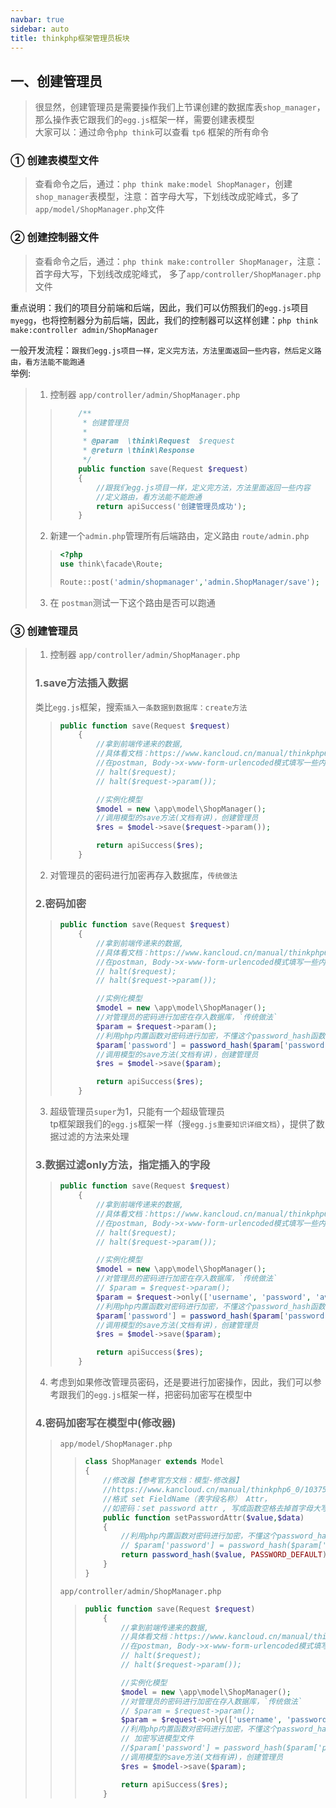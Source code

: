 ```yaml
---
navbar: true
sidebar: auto
title: thinkphp框架管理员板块
---
```


## 一、创建管理员
> 很显然，创建管理员是需要操作我们上节课创建的数据库表`shop_manager`，那么操作表它跟我们的`egg.js`框架一样，需要创建表模型 <br/>
> 大家可以：通过命令`php think`可以查看 `tp6` 框架的所有命令 <br/>
### ① 创建表模型文件
> 查看命令之后，通过：`php think make:model ShopManager`，创建`shop_manager`表模型，注意：首字母大写，下划线改成驼峰式，多了`app/model/ShopManager.php`文件 <br/>
### ② 创建控制器文件
> 查看命令之后，通过：`php think make:controller ShopManager`，注意：首字母大写，下划线改成驼峰式， 多了`app/controller/ShopManager.php`文件 <br/>

重点说明：我们的项目分前端和后端，因此，我们可以仿照我们的`egg.js`项目`myegg`，也将控制器分为前后端，因此，我们的控制器可以这样创建：`php think make:controller admin/ShopManager` <br/>

一般开发流程：`跟我们egg.js项目一样，定义完方法，方法里面返回一些内容，然后定义路由，看方法能不能跑通` <br/>
举例:<br/>
> 1. 控制器 `app/controller/admin/ShopManager.php`
>> ```php
>>     /**
>>      * 创建管理员
>>      *
>>      * @param  \think\Request  $request
>>      * @return \think\Response
>>      */
>>     public function save(Request $request)
>>     {
>>         //跟我们egg.js项目一样，定义完方法，方法里面返回一些内容
>>         //定义路由，看方法能不能跑通
>>         return apiSuccess('创建管理员成功');
>>     }
>> ```
> 2. 新建一个`admin.php`管理所有后端路由，定义路由 `route/admin.php`
>> ```php
>> <?php
>> use think\facade\Route;
>> 
>> Route::post('admin/shopmanager','admin.ShopManager/save');
>> ```
> 3. 在 `postman`测试一下这个路由是否可以跑通

### ③ 创建管理员
> 1. 控制器 `app/controller/admin/ShopManager.php`
> ### 1.save方法插入数据
> 类比`egg.js`框架，搜索`插入一条数据到数据库：create方法`
>> ```php
>> public function save(Request $request)
>>     {
>>         //拿到前端传递来的数据,
>>         //具体看文档：https://www.kancloud.cn/manual/thinkphp6_0/1037519
>>         //在postman, Body->x-www-form-urlencoded模式填写一些内容，然后发送请求
>>         // halt($request);
>>         // halt($request->param());
>> 
>>         //实例化模型
>>         $model = new \app\model\ShopManager();
>>         //调用模型的save方法(文档有讲)，创建管理员
>>         $res = $model->save($request->param());
>> 
>>         return apiSuccess($res);
>>     }
>> ```
> 2. 对管理员的密码进行加密再存入数据库，`传统做法`
> ### 2.密码加密
>> ```php
>> public function save(Request $request)
>>     {
>>         //拿到前端传递来的数据,
>>         //具体看文档：https://www.kancloud.cn/manual/thinkphp6_0/1037519
>>         //在postman, Body->x-www-form-urlencoded模式填写一些内容，然后发送请求
>>         // halt($request);
>>         // halt($request->param());
>> 
>>         //实例化模型
>>         $model = new \app\model\ShopManager();
>>         //对管理员的密码进行加密在存入数据库，`传统做法`
>>         $param = $request->param();
>>         //利用php内置函数对密码进行加密，不懂这个password_hash函数的同学可以搜一下
>>         $param['password'] = password_hash($param['password'], PASSWORD_DEFAULT);
>>         //调用模型的save方法(文档有讲)，创建管理员
>>         $res = $model->save($param);
>> 
>>         return apiSuccess($res);
>>     }
>> ```
> 3. 超级管理员`super`为1，只能有一个超级管理员<br/>
> tp框架跟我们的`egg.js`框架一样（搜`egg.js重要知识详细文档`），提供了数据过滤的方法来处理<br/>
> ### 3.数据过滤only方法，指定插入的字段
>> ```php
>> public function save(Request $request)
>>     {
>>         //拿到前端传递来的数据,
>>         //具体看文档：https://www.kancloud.cn/manual/thinkphp6_0/1037519
>>         //在postman, Body->x-www-form-urlencoded模式填写一些内容，然后发送请求
>>         // halt($request);
>>         // halt($request->param());
>> 
>>         //实例化模型
>>         $model = new \app\model\ShopManager();
>>         //对管理员的密码进行加密在存入数据库，`传统做法`
>>         // $param = $request->param();
>>         $param = $request->only(['username', 'password', 'avatar', 'role_id', 'status']);
>>         //利用php内置函数对密码进行加密，不懂这个password_hash函数的同学可以搜一下
>>         $param['password'] = password_hash($param['password'], PASSWORD_DEFAULT);
>>         //调用模型的save方法(文档有讲)，创建管理员
>>         $res = $model->save($param);
>> 
>>         return apiSuccess($res);
>>     }
>> ```
> 4. 考虑到如果修改管理员密码，还是要进行加密操作，因此，我们可以参考跟我们的`egg.js`框架一样，把密码加密写在模型中
> ### 4.密码加密写在模型中(修改器)
>> `app/model/ShopManager.php`
>>> ```php
>>> class ShopManager extends Model
>>> {
>>>     //修改器【参考官方文档：模型-修改器】
>>>     //https://www.kancloud.cn/manual/thinkphp6_0/1037589
>>>     //格式 set FieldName（表字段名称） Attr，
>>>     //如密码：set password attr , 写成函数空格去掉首字母大写 setPasswordAttr
>>>     public function setPasswordAttr($value,$data)
>>>     {
>>>         //利用php内置函数对密码进行加密，不懂这个password_hash函数的同学可以搜一下
>>>         // $param['password'] = password_hash($param['password'], PASSWORD_DEFAULT);
>>>         return password_hash($value, PASSWORD_DEFAULT);
>>>     }
>>> }
>>> ```
>> `app/controller/admin/ShopManager.php`
>>> ```php
>>> public function save(Request $request)
>>>     {
>>>         //拿到前端传递来的数据,
>>>         //具体看文档：https://www.kancloud.cn/manual/thinkphp6_0/1037519
>>>         //在postman, Body->x-www-form-urlencoded模式填写一些内容，然后发送请求
>>>         // halt($request);
>>>         // halt($request->param());
>>> 
>>>         //实例化模型
>>>         $model = new \app\model\ShopManager();
>>>         //对管理员的密码进行加密在存入数据库，`传统做法`
>>>         // $param = $request->param();
>>>         $param = $request->only(['username', 'password', 'avatar', 'role_id', 'status']);
>>>         //利用php内置函数对密码进行加密，不懂这个password_hash函数的同学可以搜一下
>>>         // 加密写进模型文件
>>>         //$param['password'] = password_hash($param['password'], PASSWORD_DEFAULT);
>>>         //调用模型的save方法(文档有讲)，创建管理员
>>>         $res = $model->save($param);
>>> 
>>>         return apiSuccess($res);
>>>     }
>>> ```
